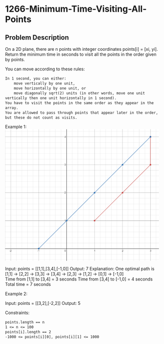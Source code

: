 # 1266-Minimum-Time-Visiting-All-Points

## Problem Description

On a 2D plane, there are n points with integer coordinates points[i] = [xi, yi]. Return the minimum time in seconds to visit all the points in the order given by points.

You can move according to these rules:

    In 1 second, you can either:
        move vertically by one unit,
        move horizontally by one unit, or
        move diagonally sqrt(2) units (in other words, move one unit vertically then one unit horizontally in 1 second).
    You have to visit the points in the same order as they appear in the array.
    You are allowed to pass through points that appear later in the order, but these do not count as visits.

 

Example 1:<br/>
![](1626_example_1.PNG)

Input: points = [[1,1],[3,4],[-1,0]]
Output: 7
Explanation: One optimal path is [1,1] -> [2,2] -> [3,3] -> [3,4] -> [2,3] -> [1,2] -> [0,1] -> [-1,0]   
Time from [1,1] to [3,4] = 3 seconds 
Time from [3,4] to [-1,0] = 4 seconds
Total time = 7 seconds

Example 2:

Input: points = [[3,2],[-2,2]]
Output: 5

 

Constraints:

    points.length == n
    1 <= n <= 100
    points[i].length == 2
    -1000 <= points[i][0], points[i][1] <= 1000


